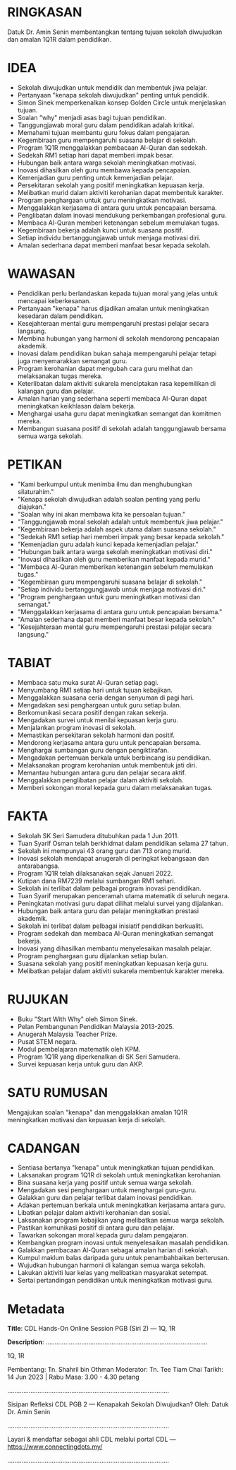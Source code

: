# RINGKASAN
Datuk Dr. Amin Senin membentangkan tentang tujuan sekolah diwujudkan dan amalan 1Q1R dalam pendidikan.

# IDEA
- Sekolah diwujudkan untuk mendidik dan membentuk jiwa pelajar.
- Pertanyaan "kenapa sekolah diwujudkan" penting untuk pendidik.
- Simon Sinek memperkenalkan konsep Golden Circle untuk menjelaskan tujuan.
- Soalan "why" menjadi asas bagi tujuan pendidikan.
- Tanggungjawab moral guru dalam pendidikan adalah kritikal.
- Memahami tujuan membantu guru fokus dalam pengajaran.
- Kegembiraan guru mempengaruhi suasana belajar di sekolah.
- Program 1Q1R menggalakkan pembacaan Al-Quran dan sedekah.
- Sedekah RM1 setiap hari dapat memberi impak besar.
- Hubungan baik antara warga sekolah meningkatkan motivasi.
- Inovasi dihasilkan oleh guru membawa kepada pencapaian.
- Kemenjadian guru penting untuk kemenjadian pelajar.
- Persekitaran sekolah yang positif meningkatkan kepuasan kerja.
- Melibatkan murid dalam aktiviti kerohanian dapat membentuk karakter.
- Program penghargaan untuk guru meningkatkan motivasi.
- Menggalakkan kerjasama di antara guru untuk pencapaian bersama.
- Penglibatan dalam inovasi mendukung perkembangan profesional guru.
- Membaca Al-Quran memberi ketenangan sebelum memulakan tugas.
- Kegembiraan bekerja adalah kunci untuk suasana positif.
- Setiap individu bertanggungjawab untuk menjaga motivasi diri.
- Amalan sederhana dapat memberi manfaat besar kepada sekolah.

# WAWASAN
- Pendidikan perlu berlandaskan kepada tujuan moral yang jelas untuk mencapai keberkesanan.
- Pertanyaan "kenapa" harus dijadikan amalan untuk meningkatkan kesedaran dalam pendidikan.
- Kesejahteraan mental guru mempengaruhi prestasi pelajar secara langsung.
- Membina hubungan yang harmoni di sekolah mendorong pencapaian akademik.
- Inovasi dalam pendidikan bukan sahaja mempengaruhi pelajar tetapi juga menyemarakkan semangat guru.
- Program kerohanian dapat mengubah cara guru melihat dan melaksanakan tugas mereka.
- Keterlibatan dalam aktiviti sukarela menciptakan rasa kepemilikan di kalangan guru dan pelajar.
- Amalan harian yang sederhana seperti membaca Al-Quran dapat meningkatkan keikhlasan dalam bekerja.
- Menghargai usaha guru dapat meningkatkan semangat dan komitmen mereka.
- Membangun suasana positif di sekolah adalah tanggungjawab bersama semua warga sekolah.

# PETIKAN
- "Kami berkumpul untuk menimba ilmu dan menghubungkan silaturahim."
- "Kenapa sekolah diwujudkan adalah soalan penting yang perlu diajukan."
- "Soalan why ini akan membawa kita ke persoalan tujuan."
- "Tanggungjawab moral sekolah adalah untuk membentuk jiwa pelajar."
- "Kegembiraan bekerja adalah aspek utama dalam suasana sekolah."
- "Sedekah RM1 setiap hari memberi impak yang besar kepada sekolah."
- "Kemenjadian guru adalah kunci kepada kemenjadian pelajar."
- "Hubungan baik antara warga sekolah meningkatkan motivasi diri."
- "Inovasi dihasilkan oleh guru memberikan manfaat kepada murid."
- "Membaca Al-Quran memberikan ketenangan sebelum memulakan tugas."
- "Kegembiraan guru mempengaruhi suasana belajar di sekolah."
- "Setiap individu bertanggungjawab untuk menjaga motivasi diri."
- "Program penghargaan untuk guru meningkatkan motivasi dan semangat."
- "Menggalakkan kerjasama di antara guru untuk pencapaian bersama."
- "Amalan sederhana dapat memberi manfaat besar kepada sekolah."
- "Kesejahteraan mental guru mempengaruhi prestasi pelajar secara langsung."

# TABIAT
- Membaca satu muka surat Al-Quran setiap pagi.
- Menyumbang RM1 setiap hari untuk tujuan kebajikan.
- Menggalakkan suasana ceria dengan senyuman di pagi hari.
- Mengadakan sesi penghargaan untuk guru setiap bulan.
- Berkomunikasi secara positif dengan rakan sekerja.
- Mengadakan survei untuk menilai kepuasan kerja guru.
- Menjalankan program inovasi di sekolah.
- Memastikan persekitaran sekolah harmoni dan positif.
- Mendorong kerjasama antara guru untuk pencapaian bersama.
- Menghargai sumbangan guru dengan pengiktirafan.
- Mengadakan pertemuan berkala untuk berbincang isu pendidikan.
- Melaksanakan program kerohanian untuk membentuk jati diri.
- Memantau hubungan antara guru dan pelajar secara aktif.
- Menggalakkan penglibatan pelajar dalam aktiviti sekolah.
- Memberi sokongan moral kepada guru dalam melaksanakan tugas.

# FAKTA
- Sekolah SK Seri Samudera ditubuhkan pada 1 Jun 2011.
- Tuan Syarif Osman telah berkhidmat dalam pendidikan selama 27 tahun.
- Sekolah ini mempunyai 43 orang guru dan 713 orang murid.
- Inovasi sekolah mendapat anugerah di peringkat kebangsaan dan antarabangsa.
- Program 1Q1R telah dilaksanakan sejak Januari 2022.
- Kutipan dana RM7239 melalui sumbangan RM1 sehari.
- Sekolah ini terlibat dalam pelbagai program inovasi pendidikan.
- Tuan Syarif merupakan penceramah utama matematik di seluruh negara.
- Peningkatan motivasi guru dapat dilihat melalui survei yang dijalankan.
- Hubungan baik antara guru dan pelajar meningkatkan prestasi akademik.
- Sekolah ini terlibat dalam pelbagai inisiatif pendidikan berkualiti.
- Program sedekah dan membaca Al-Quran meningkatkan semangat bekerja.
- Inovasi yang dihasilkan membantu menyelesaikan masalah pelajar.
- Program penghargaan guru dijalankan setiap bulan.
- Suasana sekolah yang positif meningkatkan kepuasan kerja guru.
- Melibatkan pelajar dalam aktiviti sukarela membentuk karakter mereka.

# RUJUKAN
- Buku "Start With Why" oleh Simon Sinek.
- Pelan Pembangunan Pendidikan Malaysia 2013-2025.
- Anugerah Malaysia Teacher Prize.
- Pusat STEM negara.
- Modul pembelajaran matematik oleh KPM.
- Program 1Q1R yang diperkenalkan di SK Seri Samudera.
- Survei kepuasan kerja untuk guru dan AKP.

# SATU RUMUSAN
Mengajukan soalan "kenapa" dan menggalakkan amalan 1Q1R meningkatkan motivasi dan kepuasan kerja di sekolah.

# CADANGAN
- Sentiasa bertanya "kenapa" untuk meningkatkan tujuan pendidikan.
- Laksanakan program 1Q1R di sekolah untuk meningkatkan kerohanian.
- Bina suasana kerja yang positif untuk semua warga sekolah.
- Mengadakan sesi penghargaan untuk menghargai guru-guru.
- Galakkan guru dan pelajar terlibat dalam inovasi pendidikan.
- Adakan pertemuan berkala untuk meningkatkan kerjasama antara guru.
- Libatkan pelajar dalam aktiviti kerohanian dan sosial.
- Laksanakan program kebajikan yang melibatkan semua warga sekolah.
- Pastikan komunikasi positif di antara guru dan pelajar.
- Tawarkan sokongan moral kepada guru dalam pengajaran.
- Kembangkan program inovasi untuk menyelesaikan masalah pendidikan.
- Galakkan pembacaan Al-Quran sebagai amalan harian di sekolah.
- Kumpul maklum balas daripada guru untuk penambahbaikan berterusan.
- Wujudkan hubungan harmoni di kalangan semua warga sekolah.
- Lakukan aktiviti luar kelas yang melibatkan masyarakat setempat.
- Sertai pertandingan pendidikan untuk meningkatkan motivasi guru.

# Metadata
**Title**: CDL Hands-On Online Session PGB (Siri 2) — 1Q, 1R

**Description**: ...........................................................................................

1Q, 1R

Pembentang: Tn. Shahril bin Othman
Moderator: Tn. Tee Tiam Chai
Tarikh: 14 Jun 2023   |   Rabu
Masa: 3.00 - 4.30 petang

...........................................................................................

Sisipan Refleksi CDL PGB 2 — Kenapakah Sekolah Diwujudkan?
Oleh: Datuk Dr. Amin Senin

...........................................................................................

Layari & mendaftar sebagai ahli CDL melalui portal CDL — https://www.connectingdots.my/

...........................................................................................